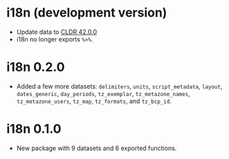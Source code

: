 # i18n (development version)

* Update data to [CLDR 42.0.0](https://cldr.unicode.org/downloads/cldr-42)
* i18n no longer exports `%>%`.

# i18n 0.2.0

* Added a few more datasets: `delimiters`, `units`, `script_metadata`, `layout`, `dates_generic`, `day_periods`, `tz_exemplar`, `tz_metazone_names`, `tz_metazone_users`, `tz_map`, `tz_formats`, and `tz_bcp_id`.

# i18n 0.1.0

* New package with 9 datasets and 6 exported functions.
